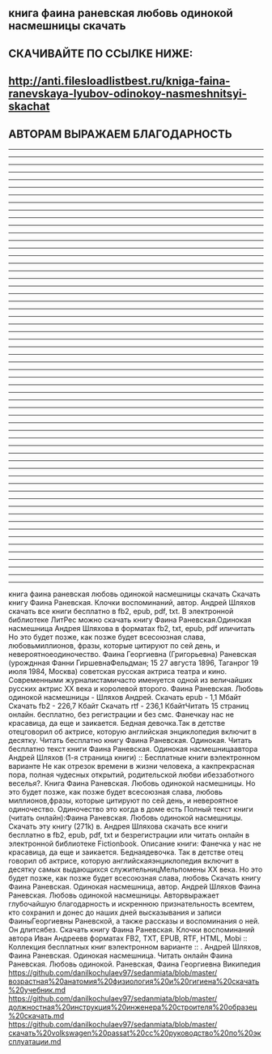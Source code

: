 книга фаина раневская любовь одинокой насмешницы скачать
--------------------------------------------------
СКАЧИВАЙТЕ ПО ССЫЛКЕ НИЖЕ:
--------------------------------------------------
http://anti.filesloadlistbest.ru/kniga-faina-ranevskaya-lyubov-odinokoy-nasmeshnitsyi-skachat
--------------------------------------------------
АВТОРАМ ВЫРАЖАЕМ БЛАГОДАРНОСТЬ
--------------------------------------------------
--------------------------------------------------
--------------------------------------------------
--------------------------------------------------
--------------------------------------------------
--------------------------------------------------
--------------------------------------------------
--------------------------------------------------
--------------------------------------------------
--------------------------------------------------
--------------------------------------------------
--------------------------------------------------
--------------------------------------------------
--------------------------------------------------
--------------------------------------------------
--------------------------------------------------
--------------------------------------------------
--------------------------------------------------
--------------------------------------------------
--------------------------------------------------
--------------------------------------------------
--------------------------------------------------
--------------------------------------------------
--------------------------------------------------
--------------------------------------------------
--------------------------------------------------
--------------------------------------------------
--------------------------------------------------
--------------------------------------------------
--------------------------------------------------
--------------------------------------------------
--------------------------------------------------
--------------------------------------------------
--------------------------------------------------
--------------------------------------------------
--------------------------------------------------
--------------------------------------------------
--------------------------------------------------
--------------------------------------------------
--------------------------------------------------
--------------------------------------------------
--------------------------------------------------
--------------------------------------------------
--------------------------------------------------
--------------------------------------------------
--------------------------------------------------
--------------------------------------------------
--------------------------------------------------
--------------------------------------------------
--------------------------------------------------
--------------------------------------------------
--------------------------------------------------
--------------------------------------------------
--------------------------------------------------
--------------------------------------------------
--------------------------------------------------
--------------------------------------------------
--------------------------------------------------
--------------------------------------------------
книга фаина раневская любовь одинокой насмешницы скачать Скачать книгу Фаина Раневская. Клочки воспоминаний, автор. Андрей Шляхов  скачать все книги бесплатно в fb2, epub, pdf, txt. В электронной библиотеке ЛитРес можно скачать книгу Фаина Раневская.Одинокая насмешница Андрея Шляхова в форматах fb2, txt, epub, pdf иличитать  Но это будет позже, как позже будет всесоюзная слава, любовьмиллионов, фразы, которые цитируют по сей день, и невероятноеодиночество. Фаина Георгиевна (Григорьевна) Раневская (урожднная Фанни ГиршевнаФельдман; 15 27 августа 1896, Таганрог  19 июля 1984, Москва) советская русская актриса театра и кино. Современными журналистамичасто именуется одной из величайших русских актрис XX века и королевой второго. Фаина Раневская. Любовь одинокой насмешницы - Шляхов Андрей. Cкачать epub - 1,1 Мбайт Cкачать fb2 - 226,7 Кбайт Cкачать rtf - 236,1 КбайтЧитать 15 страниц онлайн. бесплатно, без регистрации и без смс. Фанечкау нас не красавица, да еще и заикается. Бедная девочка.Так в детстве отецговорил об актрисе, которую английская энциклопедия включит в десятку. Читать бесплатно книгу Фаина Раневская. Одинокая. Читать бесплатно текст книги Фаина Раневская. Одинокая насмешницаавтора Андрей Шляхов (1-я страница книги) :: Бесплатные книги вэлектронном варианте  Не как отрезок времени в жизни человека, а какпрекрасная пора, полная чудесных открытий, родительской любви ибеззаботного веселья?. Книга Фаина Раневская. Любовь одинокой насмешницы. Но это будет позже, как позже будет всесоюзная слава, любовь миллионов,фразы, которые цитируют по сей день, и невероятное одиночество. Одиночество  это когда в доме есть  Полный текст книги (читать онлайн):Фаина Раневская. Любовь одинокой насмешницы. Скачать эту книгу (271k) в. Андрея Шляхова  скачать все книги бесплатно в fb2, epub, pdf, txt и безрегистрации или читать онлайн в электронной библиотеке Fictionbook. Описание книги: Фанечка у нас не красавица, да еще и заикается. Беднаядевочка. Так в детстве отец говорил об актрисе, которую английскаяэнциклопедия включит в десятку самых выдающихся служительницМельпомены XX века. Но это будет позже, как позже будет всесоюзная слава, любовь
Скачать книгу Фаина Раневская. Одинокая насмешница, автор. Андрей Шляхов Фаина Раневская. Любовь одинокой насмешницы. Авторвыражает глубочайшую благодарность и искреннюю признательность всемтем, кто сохранил и донес до наших дней высказывания и записи ФаиныГеоргиевны Раневской, а также рассказы и воспоминания о ней. Он длитсябез. Скачать книгу Фаина Раневская. Клочки воспоминаний автора Иван Андреевв форматах FB2, TXT, EPUB, RTF, HTML, Mobi :: Коллекция бесплатных книг вэлектронном варианте :: . Андрей Шляхов, Фаина Раневская. Одинокая насмешница. Читать онлайн Фаина Раневская. Любовь одинокой. Раневская, Фаина Георгиевна  Википедия
https://github.com/danilkochulaev97/sedanmiata/blob/master/возрастная%20анатомия%20физиология%20и%20гигиена%20скачать%20учебник.md
https://github.com/danilkochulaev97/sedanmiata/blob/master/должностная%20инструкция%20инженера%20строителя%20образец%20скачать.md
https://github.com/danilkochulaev97/sedanmiata/blob/master/скачать%20volkswagen%20passat%20cc%20руководство%20по%20эксплуатации.md